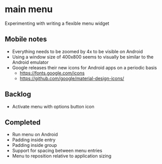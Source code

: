 # main menu
Experimenting with writing a flexible menu widget

## Mobile notes
* Everything needs to be zoomed by 4x to be visible on Android
* Using a window size of 400x800 seems to visually be similar to the Android emulator
* Google releases their new icons for Android apps on a periodic basis
  * https://fonts.google.com/icons
  * https://github.com/google/material-design-icons/

## Backlog
* Activate menu with options button icon

## Completed
* Run menu on Android
* Padding inside entry
* Padding inside group
* Support for spacing between menu entries
* Menu to reposition relative to application sizing